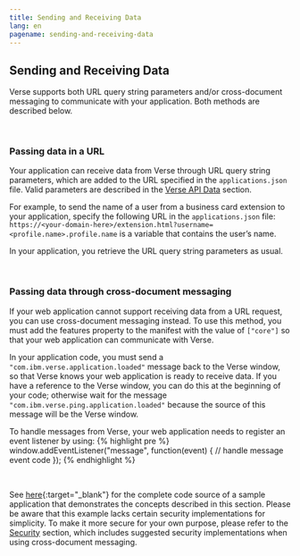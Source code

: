 ```yaml
---
title: Sending and Receiving Data
lang: en
pagename: sending-and-receiving-data
---
```


## Sending and Receiving Data
Verse supports both URL query string parameters and/or cross-document messaging to communicate with your application. Both methods are described below.

&nbsp;

### Passing data in a URL
Your application can receive data from Verse through URL query string parameters, which are added to the URL specified in the `applications.json` file. Valid parameters are described in the [Verse API Data](#verse-api-data) section.

For example, to send the name of a user from a business card extension to your application, specify the following URL in the `applications.json` file: `https://<your-domain-here>/extension.html?username=<profile.name>.profile.name` is a variable that contains the user’s name.

In your application, you retrieve the URL query string parameters as usual.

&nbsp;

### Passing data through cross-document messaging
If your web application cannot support receiving data from a URL request, you can use cross-document messaging instead. To use this method, you must add the features property to the manifest with the value of `["core"]` so that your web application can communicate with Verse.

In your application code, you must send a `"com.ibm.verse.application.loaded"` message back to the Verse window, so that Verse knows your web application is ready to receive data. If you have a reference to the Verse window, you can do this at the beginning of your code; otherwise wait for the message `"com.ibm.verse.ping.application.loaded"` because the source of this message will be the Verse window.

To handle messages from Verse, your web application needs to register an event listener by using:
{% highlight pre %}
window.addEventListener("message", function(event) {
  // handle message event code
});
{% endhighlight %}

&nbsp;

See [here]({{site.data.developers.sampleActionApp}}){:target="_blank"} for the complete code source of a sample application that demonstrates the concepts described in this section. Please be aware that this example lacks certain security implementations for simplicity. To make it more secure for your own purpose, please refer to the [Security](#security) section, which includes suggested security implementations when using cross-document messaging.